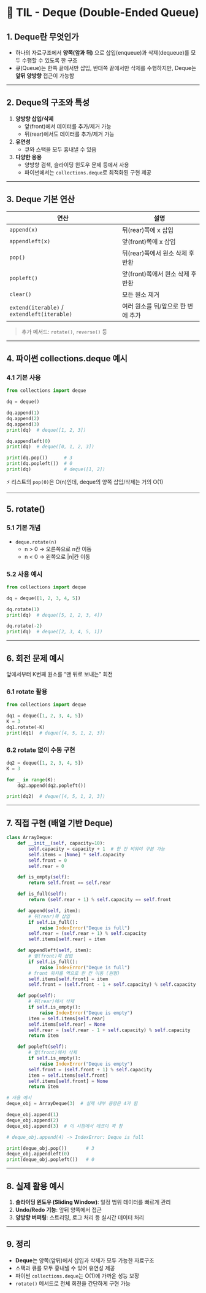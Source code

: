 # 📌 TIL - Deque (Double-Ended Queue)

## 1. Deque란 무엇인가

- 하나의 자료구조에서 **양쪽(앞과 뒤)** 으로 삽입(enqueue)과 삭제(dequeue)를 모두 수행할 수 있도록 한 구조
- 큐(Queue)는 한쪽 끝에서만 삽입, 반대쪽 끝에서만 삭제를 수행하지만, Deque는 **앞뒤 양방향** 접근이 가능함

---

## 2. Deque의 구조와 특성

1. **양방향 삽입/삭제**
   - 앞(front)에서 데이터를 추가/제거 가능
   - 뒤(rear)에서도 데이터를 추가/제거 가능
2. **유연성**
   - 큐와 스택을 모두 흉내낼 수 있음
3. **다양한 응용**
   - 양방향 검색, 슬라이딩 윈도우 문제 등에서 사용
   - 파이썬에서는 `collections.deque`로 최적화된 구현 제공

---

## 3. Deque 기본 연산

| 연산 | 설명 |
| --- | --- |
| `append(x)` | 뒤(rear)쪽에 x 삽입 |
| `appendleft(x)` | 앞(front)쪽에 x 삽입 |
| `pop()` | 뒤(rear)쪽에서 원소 삭제 후 반환 |
| `popleft()` | 앞(front)쪽에서 원소 삭제 후 반환 |
| `clear()` | 모든 원소 제거 |
| `extend(iterable)` / `extendleft(iterable)` | 여러 원소를 뒤/앞으로 한 번에 추가 |

> 추가 메서드: `rotate()`, `reverse()` 등

---

## 4. 파이썬 collections.deque 예시

### 4.1 기본 사용
```python
from collections import deque

dq = deque()

dq.append(1)
dq.append(2)
dq.append(3)
print(dq)  # deque([1, 2, 3])

dq.appendleft(0)
print(dq)  # deque([0, 1, 2, 3])

print(dq.pop())      # 3
print(dq.popleft())  # 0
print(dq)            # deque([1, 2])
```

⚡ 리스트의 `pop(0)`은 O(n)인데, deque의 양쪽 삽입/삭제는 거의 O(1)

---

## 5. rotate()

### 5.1 기본 개념
- `deque.rotate(n)`  
  - n > 0 → 오른쪽으로 n칸 이동  
  - n < 0 → 왼쪽으로 |n|칸 이동

### 5.2 사용 예시
```python
from collections import deque

dq = deque([1, 2, 3, 4, 5])

dq.rotate(1)
print(dq)  # deque([5, 1, 2, 3, 4])

dq.rotate(-2)
print(dq)  # deque([2, 3, 4, 5, 1])
```

---

## 6. 회전 문제 예시

앞에서부터 K번째 원소를 “맨 뒤로 보내는” 회전

### 6.1 rotate 활용
```python
from collections import deque

dq1 = deque([1, 2, 3, 4, 5])
K = 3
dq1.rotate(-K)
print(dq1)  # deque([4, 5, 1, 2, 3])
```

### 6.2 rotate 없이 수동 구현
```python
dq2 = deque([1, 2, 3, 4, 5])
K = 3

for _ in range(K):
    dq2.append(dq2.popleft())

print(dq2)  # deque([4, 5, 1, 2, 3])
```

---

## 7. 직접 구현 (배열 기반 Deque)

```python
class ArrayDeque:
    def __init__(self, capacity=10):
        self.capacity = capacity + 1  # 한 칸 비워야 구분 가능
        self.items = [None] * self.capacity
        self.front = 0
        self.rear = 0

    def is_empty(self):
        return self.front == self.rear

    def is_full(self):
        return (self.rear + 1) % self.capacity == self.front

    def append(self, item):
        # 뒤(rear)쪽 삽입
        if self.is_full():
            raise IndexError("Deque is full")
        self.rear = (self.rear + 1) % self.capacity
        self.items[self.rear] = item

    def appendleft(self, item):
        # 앞(front)쪽 삽입
        if self.is_full():
            raise IndexError("Deque is full")
        # front 위치를 역으로 한 칸 이동 (원형)
        self.items[self.front] = item
        self.front = (self.front - 1 + self.capacity) % self.capacity

    def pop(self):
        # 뒤(rear)에서 삭제
        if self.is_empty():
            raise IndexError("Deque is empty")
        item = self.items[self.rear]
        self.items[self.rear] = None
        self.rear = (self.rear - 1 + self.capacity) % self.capacity
        return item

    def popleft(self):
        # 앞(front)에서 삭제
        if self.is_empty():
            raise IndexError("Deque is empty")
        self.front = (self.front + 1) % self.capacity
        item = self.items[self.front]
        self.items[self.front] = None
        return item

# 사용 예시
deque_obj = ArrayDeque(3)  # 실제 내부 용량은 4가 됨

deque_obj.append(1)
deque_obj.append(2)
deque_obj.append(3)  # 이 시점에서 데크이 꽉 참

# deque_obj.append(4) -> IndexError: Deque is full

print(deque_obj.pop())       # 3
deque_obj.appendleft(0)
print(deque_obj.popleft())   # 0
```

---

## 8. 실제 활용 예시

1. **슬라이딩 윈도우 (Sliding Window)**: 일정 범위 데이터를 빠르게 관리  
2. **Undo/Redo 기능**: 앞뒤 양쪽에서 접근  
3. **양방향 버퍼링**: 스트리밍, 로그 처리 등 실시간 데이터 처리

---

## 9. 정리

- **Deque**는 양쪽(앞뒤)에서 삽입과 삭제가 모두 가능한 자료구조  
- 스택과 큐를 모두 흉내낼 수 있어 유연성 제공  
- 파이썬 `collections.deque`는 O(1)에 가까운 성능 보장  
- `rotate()` 메서드로 전체 회전을 간단하게 구현 가능  

